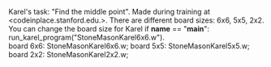 Karel's task: "Find the middle point".
Made during training at <codeinplace.stanford.edu.>.
There are different board sizes: 6x6, 5x5, 2x2.    
You can change the board size for Karel 
     if __name__ == "__main__":
         run_karel_program("StoneMasonKarel6x6.w").    
   board 6x6: StoneMasonKarel6x6.w;
   board 5x5: StoneMasonKarel5x5.w;
   board 2x2: StoneMasonKarel2x2.w;
